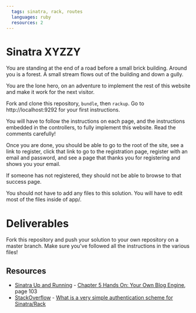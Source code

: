 ```yaml
---
  tags: sinatra, rack, routes
  languages: ruby
  resources: 2
---
```


# Sinatra XYZZY

You are standing at the end of a road before a small brick building. Around you is a forest. A small stream flows out of the building and down a gully.

You are the lone hero, on an adventure to implement the rest of this
website and make it work for the next visitor.

Fork and clone this repository, `bundle`, then `rackup`. Go to
http://localhost:9292 for your first instructions.

You will have to follow the instructions on each page, and the
instructions embedded in the controllers, to fully implement this
website. Read the comments carefully!

Once you are done, you should be able to go to the root of the site, see
a link to register, click that link to go to the registration page,
register with an email and password, and see a page that thanks you for
registering and shows you your email.

If someone has not registered, they should not be able to browse to that
success page.

You should not have to add any files to this solution. You will have to
edit most of the files inside of app/.

# Deliverables

Fork this repository and push your solution to your own repository on a
master branch. Make sure you've followed all the instructions in the
various files!

## Resources
* [Sinatra Up and Running](http://books.flatironschool.com/books/101) - [Chapter 5 Hands On: Your Own Blog Engine](http://books.flatironschool.com/books/101), page 103
* [StackOverflow](http://stackoverflow.com/) - [What is a very simple authentication scheme for Sinatra/Rack](http://stackoverflow.com/questions/3559824/what-is-a-very-simple-authentication-scheme-for-sinatra-rack)
